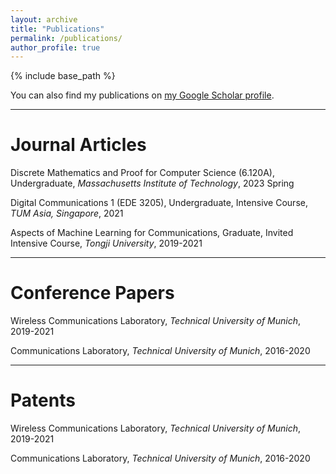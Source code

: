 ```yaml
---
layout: archive
title: "Publications"
permalink: /publications/
author_profile: true
---
```


{% include base_path %}

You can also find my publications on [my Google Scholar profile](https://scholar.google.com/citations?user=_XjFazAAAAAJ&hl=en).

***

Journal Articles
======
Discrete Mathematics and Proof for Computer Science (6.120A), Undergraduate, *Massachusetts Institute of Technology*, 2023 Spring

Digital Communications 1 (EDE 3205), Undergraduate, Intensive Course, *TUM Asia, Singapore*, 2021 

Aspects of Machine Learning for Communications, Graduate, Invited Intensive Course, *Tongji University*, 2019-2021 

***

Conference Papers
======
Wireless Communications Laboratory, *Technical University of Munich*, 2019-2021 

Communications Laboratory, *Technical University of Munich*, 2016-2020 

***

Patents
======
Wireless Communications Laboratory, *Technical University of Munich*, 2019-2021 

Communications Laboratory, *Technical University of Munich*, 2016-2020 


